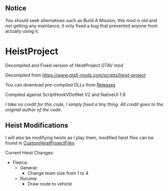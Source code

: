## Notice
You should seek alternatives such as Build A Mission, this mod is old and not getting any maintance, it only fixed a bug that prevented anyone from actually using it.

# HeistProject
Decompiled and Fixed version of HeistProject GTAV mod

Decompiled from https://www.gta5-mods.com/scripts/heist-project

You can download pre-compiled DLLs from [Releases](https://github.com/Puyodead1/HeistProject/releases/latest)

Compiled against ScriptHookVDotNet V2 and NativeUI 1.9

*I take no credit for this code, I simply fixed a tiny thing. All credit goes to the original author of the code.*

## Heist Modifications

I will also be modifying heists as I play them, modified heist files can be found in [CustomHeistProjectFiles](/CustomHeistProjectFiles)

Current Heist Changes:

- Fleeca:
  - General:
    - Change team size from 1 to 4
  - Kuruma:
    - Draw route to vehicle
